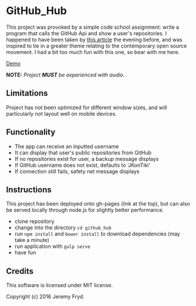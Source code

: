 # GitHub_Hub


This project was provoked by a simple code school assignment: write a program that calls the GitHub Api and show a user's repositories. I happened to have been taken by [this article](http://www.newyorker.com/magazine/2007/07/09/the-insurgent) the evening before, and was inspired to tie in a greater theme relating to the contemporary open source movement. I had a bit too much fun with this one, so bear with me here.

[Demo](https://jkontiki.github.io/github_hub/)

**NOTE:** _Project **MUST** be experienced with audio._


## Limitations

Project has not been optimized for different window sizes, and will particularly not layout well on mobile devices.


## Functionality

* The app can receive an inputted username
* It can display that user's public repositories from GitHub
* If no repositories exist for user, a backup message displays
* If GitHub username does not exist, defaults to 'JKonTiki'
* If connection still fails, safety net message displays


## Instructions

This project has been deployed onto gh-pages (link at the top), but can also be served locally through node.js for slightly better performance.

* clone repository
* change into the directory `cd github_hub`
* run `npm install` and `bower install` to download dependencies (may take a minute)
* run application with `gulp serve`
* have fun


## Credits

This software is licensed under MIT license.

Copyright (c) 2016 Jeremy Fryd.

